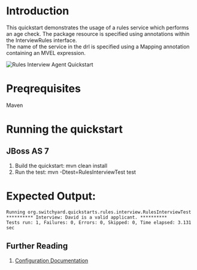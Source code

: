 Introduction
============
This quickstart demonstrates the usage of a rules service which performs an age check.
The package resource is specified using annotations within the InterviewRules interface.       
The name of the service in the drl is specified using a Mapping annotation containing an MVEL expression.

![Rules Interview Agent Quickstart](https://github.com/jboss-switchyard/quickstarts/raw/master/rules-interview-agent/rules-interview-agent.jpg)

Preqrequisites 
==============
Maven

Running the quickstart
======================

JBoss AS 7
----------
1. Build the quickstart:
    mvn clean install
2. Run the test:
    mvn -Dtest=RulesInterviewTest test

Expected Output:
================
```
Running org.switchyard.quickstarts.rules.interview.RulesInterviewTest  
********** Interview: David is a valid applicant. **********  
Tests run: 1, Failures: 0, Errors: 0, Skipped: 0, Time elapsed: 3.131 sec  
```

## Further Reading

1. [Configuration Documentation](https://docs.jboss.org/author/display/SWITCHYARD/Configuration)

